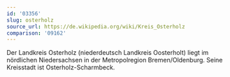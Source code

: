 ```yaml
---
id: '03356'
slug: osterholz
source_url: https://de.wikipedia.org/wiki/Kreis_Osterholz
comparison: '09162'
---
```


Der Landkreis Osterholz (niederdeutsch Landkreis Oosterholt) liegt im nördlichen Niedersachsen in der Metropolregion Bremen/Oldenburg. Seine Kreisstadt ist Osterholz-Scharmbeck.
